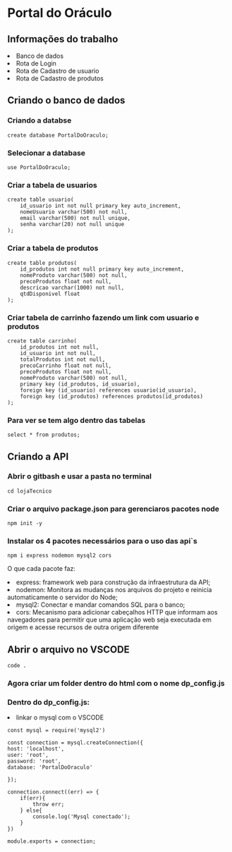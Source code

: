 <h1>Portal do Oráculo</h1>

<h2>Informações do trabalho</h2>
<li>Banco de dados</li>
<li>Rota de Login</li>
<li>Rota de Cadastro de usuario</li>
<li>Rota de Cadastro de produtos</li>



<h2>Criando o banco de dados</h2>

<h3>Criando a databse</h3>

````
create database PortalDoOraculo;
````
<h3>Selecionar a database</h3>

````
use PortalDoOraculo;
````

<h3>Criar a tabela de usuarios</h3>

````
create table usuario(
    id_usuario int not null primary key auto_increment,
    nomeUsuario varchar(500) not null,
    email varchar(500) not null unique,
    senha varchar(20) not null unique
);
````
<h3>Criar a tabela de produtos</h3>

````
create table produtos(
    id_produtos int not null primary key auto_increment,
    nomeProduto varchar(500) not null,
    precoProdutos float not null,
    descricao varchar(1000) not null,
    qtdDisponivel float
);

````
<h3>Criar tabela de carrinho fazendo um link com usuario e produtos</h3>

````
create table carrinho(
    id_produtos int not null,
    id_usuario int not null,
    totalProdutos int not null,
    precoCarrinho float not null, 
    precoProdutos float not null,
    nomeProduto varchar(500) not null,
    primary key (id_produtos, id_usuario),
    foreign key (id_usuario) references usuario(id_usuario),
    foreign key (id_produtos) references produtos(id_produtos)
);
````
<h3>Para ver se tem algo dentro das tabelas</h3>

````
select * from produtos;
````
<h2>Criando a API</h2>

<h3>Abrir o gitbash e usar a pasta no terminal</h3>

````
cd lojaTecnico
````
<h3>Criar o arquivo package.json para gerenciaros pacotes node</h3>

````
npm init -y
````
<h3>Instalar os 4 pacotes necessários para o uso das api`s</h3>

````
npm i express nodemon mysql2 cors
````

O que cada pacote faz:
<li>express: framework web para construção da infraestrutura da API;</li>
<li>nodemon: Monitora as mudanças nos arquivos do projeto e reinicia automaticamente o servidor do Node;</li>
<li>mysql2: Conectar e mandar comandos SQL para o banco;</li>
<li>cors: Mecanismo para adicionar cabeçalhos HTTP que informam aos navegadores para permitir que uma aplicação web seja executada em origem e acesse recursos de outra origem diferente</li>




<h2>Abrir o arquivo no VSCODE</h2>

````
code . 
````
<h3>Agora criar um folder dentro do html com o nome dp_config.js</h3>

<h3>Dentro do dp_config.js:</h3>

<li>linkar o mysql com o VSCODE</li>

````
const mysql = require('mysql2')

const connection = mysql.createConnection({
host: 'localhost',
user: 'root',
password: 'root',
database: 'PortalDoOraculo'

});

connection.connect((err) => {
    if(err){
        throw err;
    } else{
        console.log('Mysql conectado');
    }
})

module.exports = connection;
````

